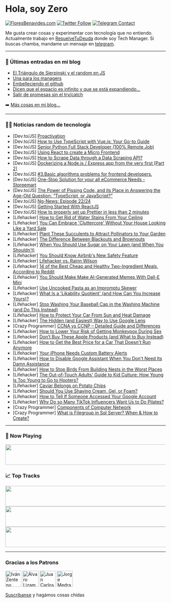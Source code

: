 # Hola, soy Zero

[![FloresBenavides.com](https://img.shields.io/website?down_message=oops&label=MiBlog&style=for-the-badge&up_message=online&url=https%3A%2F%2Ffloresbenavides.com)](https://floresbenavides.com) [![Twitter Follow](https://img.shields.io/twitter/follow/ZeroDragon?color=%231DA1F2&label=Follow&logo=twitter&logoColor=ffffff&style=for-the-badge)](https://twitter.com/zerodragon) [![Telegram Contact](https://img.shields.io/badge/escr%C3%ADbeme-ZeroDragon-%2326A5E4?style=for-the-badge&logo=telegram)](https://t.me/zerodragon)

Me gusta crear cosas y experimentar con tecnología que no entiendo.
Actualmente trabajo en [ResuelveTuDeuda](http://github.com/resuelve) donde soy Tech Manager.
Si buscas chamba, mandame un mensaje en [telegram](https://t.me/zerodragon).

---

### 📕 Últimas entradas en mi blog
<!-- BLOG-POST-LIST:START -->
- [El Triángulo de Sierpinski y el random en JS](https://floresbenavides.com/el-triangulo-de-sierpinski-y-el-random-en-js/)
- [Una para los managers](https://floresbenavides.com/una-para-los-managers/)
- [Embelleciendo el github](https://floresbenavides.com/embelleciendo-el-github/)
- [Dicen que el espacio es infinito y que se está expandiendo…](https://floresbenavides.com/dicen-que-el-espacio-es-infinito-y-que-se-esta-expandiendo/)
- [Salir de promesas sin el try/catch](https://floresbenavides.com/salir-de-promesas-sin-el-try-catch/)
<!-- BLOG-POST-LIST:END -->

➡️ [Más cosas en mi blog...](https://floresbenavides.com)

---

### 👨‍💻 Noticias random de tecnología
<!-- TECH-POSTS:START -->
- [Dev.to/JS] [Proactivation](https://dev.to/importedlinks/proactivation-3023)
- [Dev.to/JS] [How to Use TypeScript with Vue.js: Your Go-to Guide](https://dev.to/uche_azubuko/how-to-use-typescript-with-vuejs-your-go-to-guide-3j52)
- [Dev.to/JS] [Senior Python Full Stack Developer &lpar;100% Remote Job&rpar;](https://dev.to/sojinsamuel/senior-python-full-stack-developer-100-remote-job-297j)
- [Dev.to/JS] [Using React to create a Micro Frontend](https://dev.to/entando/using-react-to-create-a-micro-frontend-4jn2)
- [Dev.to/JS] [How to Scrape Data through a Data Scraping API?](https://dev.to/zenscrape/how-to-scrape-data-through-a-data-scraping-api-4ip3)
- [Dev.to/JS] [Dockerizing a Node.js / Express app from the very first [Part 2]](https://dev.to/msrumon/dockerizing-a-nodejs-express-app-from-the-very-first-part-2-o9)
- [Dev.to/JS] [#3.Basic algorithms problems for frontend developers.](https://dev.to/talenttinaapi/3basic-algorithms-problems-for-frontend-developers-52oe)
- [Dev.to/JS] [One-Stop Solution for your all eCommerce Needs - Storeemart](https://dev.to/store_emart/one-stop-solution-for-your-all-ecommerce-needs-storeemart-m3p)
- [Dev.to/JS] [The Power of Pissing Code, and its Place in Answering the Age-Old Question: “TypeScript, or JavaScript?”](https://dev.to/rida/the-power-of-pissing-code-and-its-place-in-answering-the-age-old-question-typescript-or-javascript-2pbn)
- [Dev.to/JS] [Ng-News: Episode 22/24](https://dev.to/rainerhahnekamp/ng-news-episode-2224-4b8h)
- [Dev.to/JS] [Getting Started With ReactJS](https://dev.to/susmitadey/getting-started-with-reactjs-1dc5)
- [Dev.to/JS] [How to properly set up Prettier in less than 2 minutes](https://dev.to/bokub/how-to-properly-set-up-prettier-in-less-than-2-minutes-2ld0)
- [Lifehacker] [How to Get Rid of Water Stains From Your Ceiling](https://lifehacker.com/how-to-get-rid-of-water-stains-from-your-ceiling-1849079168)
- [Lifehacker] [You Can Embrace &#39;Cluttercore&#39; Without Your House Looking Like a Yard Sale](https://lifehacker.com/you-can-embrace-cluttercore-without-your-house-looking-1849079164)
- [Lifehacker] [Plant These Succulents to Attract Pollinators to Your Garden](https://lifehacker.com/plant-these-succulents-to-attract-pollinators-to-your-g-1849079161)
- [Lifehacker] [The Difference Between Blackouts and Brownouts](https://lifehacker.com/the-difference-between-blackouts-and-brownouts-1849079269)
- [Lifehacker] [When You Should Use Sugar on Your Lawn &lpar;and When You Shouldn&#39;t&rpar;](https://lifehacker.com/when-you-should-use-sugar-on-your-lawn-and-when-you-sh-1849079274)
- [Lifehacker] [You Should Know Airbnb&#39;s New Safety Feature](https://lifehacker.com/you-should-know-airbnbs-new-safety-feature-1849079284)
- [Lifehacker] [Lifehacker vs. Rainn Wilson](https://lifehacker.com/lifehacker-vs-rainn-wilson-1849078586)
- [Lifehacker] [14 of the Best Cheap and Healthy Two-Ingredient Meals, According to Reddit](https://lifehacker.com/14-of-the-best-cheap-and-healthy-two-ingredient-meals-1849078242)
- [Lifehacker] [You Should Make Make AI-Generated Memes With Dall-E Mini](https://lifehacker.com/you-should-make-make-ai-generated-memes-with-dall-e-min-1849078340)
- [Lifehacker] [Use Uncooked Pasta as an Impromptu Skewer](https://lifehacker.com/use-uncooked-pasta-as-an-impromptu-skewer-1849078386)
- [Lifehacker] [What Is a &#39;Likability Quotient&#39; &lpar;and How Can You Increase Yours&rpar;?](https://lifehacker.com/what-is-a-likability-quotient-and-how-can-you-increase-1849078291)
- [Lifehacker] [Stop Washing Your Baseball Cap in the Washing Machine &lpar;and Do This Instead&rpar;](https://lifehacker.com/stop-washing-your-baseball-cap-in-the-washing-machine-1849077682)
- [Lifehacker] [How to Protect Your Car From Sun and Heat Damage](https://lifehacker.com/how-to-protect-your-vehicle-from-sun-and-heat-damage-1849077805)
- [Lifehacker] [The Hidden &lpar;and Easiest&rpar; Way to Use Google Lens](https://lifehacker.com/the-hidden-and-easiest-way-to-use-google-lens-1849076911)
- [Crazy Programmer] [CCNA vs CCNP – Detailed Guide and Differences](https://www.thecrazyprogrammer.com/2022/06/ccna-vs-ccnp.html)
- [Lifehacker] [How to Lower Your Risk of Getting Monkeypox During Sex](https://lifehacker.com/how-to-lower-your-risk-of-getting-monkeypox-during-sex-1849077183)
- [Lifehacker] [Don’t Buy These Apple Products &lpar;and What to Buy Instead&rpar;](https://lifehacker.com/don-t-buy-these-apple-products-and-what-to-buy-instead-1849076734)
- [Lifehacker] [How to Get the Best Price for a Car That Doesn&#39;t Run Anymore](https://lifehacker.com/how-to-get-the-best-price-for-a-car-that-doesnt-run-any-1849076865)
- [Lifehacker] [Your iPhone Needs Custom Battery Alerts](https://lifehacker.com/your-iphone-needs-custom-battery-alerts-1849076371)
- [Lifehacker] [How to Disable Google Assistant When You Don&#39;t Need Its Damn Assistance](https://lifehacker.com/how-to-disable-google-assistant-when-you-dont-need-its-1849075535)
- [Lifehacker] [How to Stop Birds From Building Nests in the Worst Places](https://lifehacker.com/how-to-stop-birds-from-building-nests-in-the-worst-plac-1849075439)
- [Lifehacker] [The Out-of-Touch Adults&#39; Guide to Kid Culture: How Young Is Too Young to Go to Hooters?](https://lifehacker.com/how-young-is-too-young-to-go-to-hooters-1849074770)
- [Lifehacker] [Caviar Belongs on Potato Chips](https://lifehacker.com/caviar-belongs-on-potato-chips-1849073840)
- [Lifehacker] [Should You Use Shaving Cream, Gel, or Foam?](https://lifehacker.com/should-you-use-shaving-cream-gel-or-foam-1849073471)
- [Lifehacker] [How to Tell If Someone Accessed Your Google Account](https://lifehacker.com/how-to-tell-if-someone-accessed-your-google-account-1849072623)
- [Lifehacker] [Why Do so Many TikTok Influencers Want Us to Do Pilates?](https://lifehacker.com/why-do-so-many-tiktok-influencers-want-us-to-do-pilates-1849072506)
- [Crazy Programmer] [Components of Computer Network](https://www.thecrazyprogrammer.com/2022/06/components-of-computer-network.html)
- [Crazy Programmer] [What is Filegroup in Sql Server? When &amp; How to Create?](https://www.thecrazyprogrammer.com/2022/06/filegroup-in-sql-server.html)<!-- TECH-POSTS:END -->

---

### 🎵 Now Playing
<a href="https://spotify-now-playing-dun.vercel.app/now-playing?open"><img src="https://spotify-now-playing-dun.vercel.app/now-playing" width="540" height="64"></a>

### 📈 Top Tracks
<a href="https://spotify-now-playing-dun.vercel.app/top-tracks?i=1&open"><img src="https://spotify-now-playing-dun.vercel.app/top-tracks?i=1" width="540" height="64"></a>
<a href="https://spotify-now-playing-dun.vercel.app/top-tracks?i=2&open"><img src="https://spotify-now-playing-dun.vercel.app/top-tracks?i=2" width="540" height="64"></a>
<a href="https://spotify-now-playing-dun.vercel.app/top-tracks?i=3&open"><img src="https://spotify-now-playing-dun.vercel.app/top-tracks?i=3" width="540" height="64"></a>

---

### Gracias a los Patrons
[<img src="https://avatars.githubusercontent.com/u/243380?v=4" alt="Iván Zenteno" width="50px">](https://github.com/k001) [<img src="https://avatars.githubusercontent.com/u/19955639?v=4" alt="Álvaro Lizama" width="50px">](https://github.com/alvarolizama) [<img src="https://avatars.githubusercontent.com/u/2718753?v=4" alt="Juan Carlos Ruiz" width="50px">](https://github.com/JuanCrg90) [<img src="https://avatars.githubusercontent.com/u/37025?v=4" alt="Jorge Medrano" width="50px">](https://github.com/h1pp1e) 

[Suscríbanse](https://www.patreon.com/zerodragon) y hagámos cosas chidas
